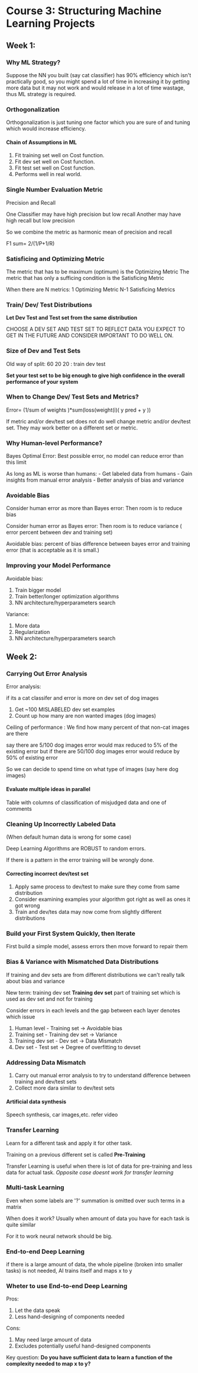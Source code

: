 # Course 3: Structuring Machine Learning Projects 

## Week 1: 

### Why ML Strategy? 
Suppose the NN you built (say cat classifier) has 90% efficiency which isn't practically good, so you might spend a lot of time in increasing it by getting more data but it may not work and would release in a lot of time wastage, thus ML strategy is required. 

### Orthogonalization
Orthogonalization is just tuning one factor which you are sure of and tuning which would increase efficiency. 

#### Chain of Assumptions in ML
1. Fit training set well on Cost function. 
2. Fit dev set well on Cost function. 
3. Fit test set well on Cost function. 
4. Performs well in real world.

### Single Number Evaluation Metric

Precision and Recall

One Classifier may have high precision but low recall
Another may have high recall but low precision

So we combine the metric as harmonic mean of precision and recall

F1 sum= 2/(1/P+1/R) 
 
### Satisficing and Optimizing Metric

The metric that has to be maximum (optimum) is the Optimizing Metric
The metric that has only a sufficing condition is the Satisficing Metric


When there are N metrics:
1 Optimizing Metric
N-1 Satisficing Metrics

### Train/ Dev/ Test Distributions

**Let Dev Test and Test set from the same distribution**

CHOOSE A DEV SET AND TEST SET TO REFLECT DATA YOU EXPECT TO GET IN THE FUTURE AND CONSIDER IMPORTANT TO DO WELL ON.


### Size of Dev and Test Sets

Old way of split: 60 20 20 : train dev test

**Set your test set to be big enough to give high confidence in the overall performance of your system**

### When to Change Dev/ Test Sets and Metrics?

Error= (1/sum of weights )*sum(loss(weight(i)( y pred + y ))


If metric and/or dev/test set does not do well change metric and/or dev/test set.
They may work better on a different set or metric.


### Why Human-level Performance?
 
Bayes Optimal Error: Best possible error, no model can reduce error than this limit

As long as ML is worse than humans:
    - Get labeled data from humans
    - Gain insights from manual error analysis
    - Better analysis of bias and variance

### Avoidable Bias

Consider human error as more than Bayes error:
Then room is to reduce bias

Consider human error as Bayes error:
Then room is to reduce variance ( error percent between dev and training set)

Avoidable bias: percent of bias difference between bayes error and training error (that is acceptable as it is small.)

### Improving your Model Performance

Avoidable bias:
1. Train bigger model
2. Train better/longer optimization algorithms
3. NN architecture/hyperparameters search

Variance:
1. More data
2. Regularization
3. NN architecture/hyperparameters search



## Week 2:

### Carrying Out Error Analysis
Error analysis:

if its a cat classifer and error is more on dev set of dog images
1. Get ~100 MISLABELED dev set examples
2. Count up how many are non wanted images (dog images)

Ceiling of performance : We find how many percent of that non-cat images are there

say there are 5/100 dog images error would max reduced to 5% of the existing error but if there are
50/100 dog images error would reduce by 50% of existing error

So we can decide to spend time on what type of images (say here dog images)

#### Evaluate multiple ideas in parallel

Table with columns of classification of misjudged data and one of comments

### Cleaning Up Incorrectly Labeled Data

(When default human data is wrong for some case)

Deep Learning Algorithms are ROBUST to random errors.

If there is a pattern in the error training will be wrongly done.

#### Correcting incorrect dev/test set

1. Apply same process to dev/test to make sure they come from same distribution
1. Consider examining examples your algorithm got right as well as ones it got wrong
3. Train and dev/tes data may now come from slightly different distributions

### Build your First System Quickly, then Iterate
First build a simple model, assess errors then move forward to repair them

### Bias & Variance with Mismatched Data Distributions
If training and dev sets are from different distributions we can't really talk about bias and variance

New term: training dev set
**Training dev set** part of training set which is used as dev set and not for training

Consider errors in each levels and the gap between each layer denotes which issue

1. Human level - Training set -> Avoidable bias
2. Training set - Training dev set -> Variance
3. Training dev set - Dev set -> Data Mismatch
4. Dev set - Test set -> Degree of overfitting to devset

### Addressing Data Mismatch
1. Carry out manual error analysis to try to understand difference between training and dev/test sets
2. Collect more dara similar to dev/test sets
#### Artificial data synthesis
Speech synthesis, car images,etc. refer video



### Transfer Learning
Learn for a different task and apply it for other task.

Training on a previous different set is called **Pre-Training**

Transfer Learning is useful when there is lot of data for pre-training and less data for actual task.
*Opposite case doesnt work for transfer learning*

### Multi-task Learning

Even when some labels are '?' summation is omitted over such terms in a matrix 

When does it work?
Usually when amount of data you have for each task is quite similar

For it to work neural network should be big.

### End-to-end Deep Learning

if there is a large amount of data, the whole pipeline (broken into smaller tasks) is not needed, AI trains itself and maps x to y

### Wheter to use End-to-end Deep Learning
Pros:
1. Let the data speak
2. Less hand-designing of components needed

Cons:
1. May need large amount of data
2. Excludes potentially useful hand-designed components


Key question: 
**Do you have sufficient data to learn a function of the complexity needed to map x to y?**




